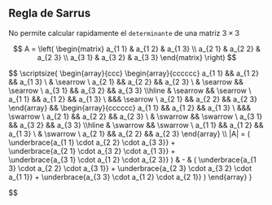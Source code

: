 ## Regla de Sarrus

No permite calcular rapidamente el `determinante` de una matriz $3 \times 3$

$$
    A = \left( 
    \begin{matrix}
        a_{1 1} & a_{1 2} & a_{1 3}
        \\
        a_{2 1} & a_{2 2} & a_{2 3}
        \\
        a_{3 1} & a_{3 2} & a_{3 3}
    \end{matrix}
    \right)  
$$

$$
\scriptsize{
\begin{array}{ccc}
    \begin{array}{cccccc}
        a_{1 1} && a_{1 2} && a_{1 3}
        \\
        & \searrow 
        \\
        a_{2 1} && a_{2 2} && a_{2 3}
        \\
        & \searrow && \searrow
        \\
        a_{3 1} && a_{3 2} && a_{3 3}
        \\\hline
        & \searrow && \searrow
        \\
        a_{1 1} && a_{1 2} && a_{1 3}
        \\
        &&& \searrow
        \\
        a_{2 1} && a_{2 2} && a_{2 3}
    \end{array}
    &&
    \begin{array}{cccccc}
        a_{1 1} && a_{1 2} && a_{1 3}
        \\
        &&& \swarrow 
        \\
        a_{2 1} && a_{2 2} && a_{2 3}
        \\
        & \swarrow && \swarrow
        \\
        a_{3 1} && a_{3 2} && a_{3 3}
        \\\hline
        & \swarrow && \swarrow
        \\
        a_{1 1} && a_{1 2} && a_{1 3}
        \\
        & \swarrow
        \\
        a_{2 1} && a_{2 2} && a_{2 3}
    \end{array}
    \\\\
    |A| =
    (
        \underbrace{a_{1 1} \cdot a_{2 2} \cdot a_{3 3}}
        +  
        \underbrace{a_{2 1} \cdot a_{3 2} \cdot a_{1 3}}
        +  
        \underbrace{a_{3 1} \cdot a_{1 2} \cdot a_{2 3}}
    )
    & - &
    (
        \underbrace{a_{1 3} \cdot a_{2 2} \cdot a_{3 1}}
        + 
        \underbrace{a_{2 3} \cdot a_{3 2} \cdot a_{1 1}}
        + 
        \underbrace{a_{3 3} \cdot a_{1 2} \cdot a_{2 1}}
    )
\end{array}
}
    
$$